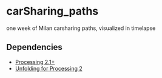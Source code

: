 carSharing_paths
================

one week of Milan carsharing paths, visualized in timelapse

Dependencies
------------------
- [Processing 2.1+](http://www.processing.org/)
- [Unfolding for Processing 2](http://unfoldingmaps.org/)


